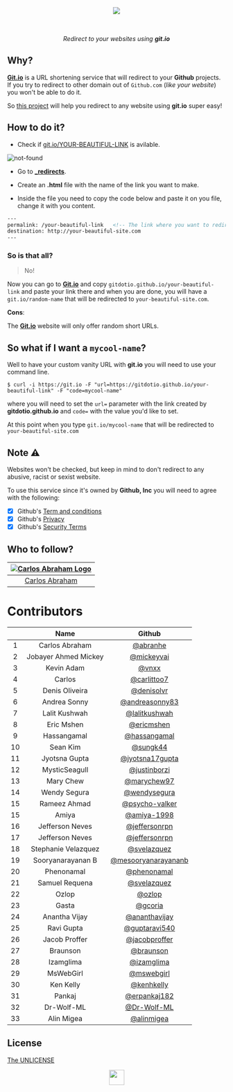 <div align="center">
  <img src="https://cdn.abranhe.com/projects/gitdotio/logo.svg">
  <br>
  <br>
  <br>
  <p><i>Redirect to your websites using <b>git.io</b></i></p>
</div>

## Why?

[**Git.io**](https://git.io) is a URL shortening service that will redirect to your **Github** projects. If you try to redirect to other domain out of `Github.com` (*like your website*) you won't be able to do it.

So [this project](https://github.com/gitdotio/gitdotio.github.io) will help you redirect to any website using **git.io** super easy!

## How to do it?

- Check if [git.io/YOUR-BEAUTIFUL-LINK](https://git.io/your-beautiful-link) is avilable.

![not-found](https://cdn.abranhe.com/projects/gitdotio/screenshot.png)

-  Go to **[_redirects](_redirects)**.
-  Create an **.html** file  with the name of the link you want to make.

- Inside the file you need to copy the code below and paste it on you file, change it with you content.

``` html
---
permalink: /your-beautiful-link   <!-- The link where you want to redirect -->
destination: http://your-beautiful-site.com
---
```

### So is that all?

> No!

Now you can go to [**Git.io**](https://git.io) and copy `gitdotio.github.io/your-beautiful-link` and paste your link there and when you are done,  you will have a `git.io/random-name` that will be redirected to `your-beautiful-site.com`.

**Cons**:

The [**Git.io**](https://git.io) website will only offer random short URLs.

## So what if I want a `mycool-name`?

Well to have your custom vanity URL with **git.io** you will need to use your command line.

```console
$ curl -i https://git.io -F "url=https://gitdotio.github.io/your-beautiful-link" -F "code=mycool-name"
```

where you will need to set the `url=` parameter with the link created by **gitdotio.github.io** and `code=` with the value you'd like to set.

At this point when you type `git.io/mycool-name` that will be redirected to `your-beautiful-site.com`


## Note ⚠️

Websites won't be checked, but keep in mind to don't redirect to any abusive, racist or sexist website.

To use this service since it's owned by **Github, Inc** you will need to agree with the following:

- [x] Github's [Term and conditions](https://github.com/site/terms)
- [x] Github's [Privacy](https://github.com/site/privacy)
- [x] Github's [Security Terms](https://github.com/security)

## Who to follow?

|[![Carlos Abraham Logo](https://avatars3.githubusercontent.com/u/21347264?s=50)](https://github.com/abranhe)|
| :-: |
| [Carlos Abraham](https://github.com/abranhe) |


# Contributors

|      | Name                   | Github                                                       |
| :--: | :---------------------:| :----------------------------------------------------------: |
|   1  | Carlos Abraham         | [@abranhe](https://github.com/abranhe)                       |
|   2  | Jobayer Ahmed Mickey   | [@mickeyvai](https://github.com/Jobayer-Ahmed)               |
|   3  | Kevin Adam             | [@vnxx](https://github.com/vnxx)                             |
|   4  | Carlos                 | [@carlittoo7](https://github.com/carlittoo7)                 |
|   5  | Denis Oliveira         | [@denisolvr](https://github.com/denisolvr)                   |
|   6  | Andrea Sonny           | [@andreasonny83](https://github.com/andreasonny83)           |
|   7  | Lalit Kushwah          | [@lalitkushwah](https://github.com/LalitKushwah)             |
|   8  | Eric Mshen             | [@ericmshen](https://github.com/ericmshen)                   |
|   9  | Hassangamal            | [@hassangamal](https://github.com/hassangamal)               |
|  10  | Sean Kim               | [@sungk44](https://github.com/sungk44)                       |
|  11  | Jyotsna Gupta          | [@jyotsna17gupta](https://github.com/jyotsna17gupta)         |
|  12  | MysticSeagull          | [@justinborzi](https://github.com/justinborzi)               |
|  13  | Mary Chew              | [@marychew97](https://github.com/marychew97)                 |
|  14  | Wendy Segura           | [@wendysegura](https://github.com/wendysegura)               |
|  15  | Rameez Ahmad           | [@psycho-valker](https://github.com/psycho-valker)           |
|  15  | Amiya                  | [@amiya-1998](https://github.com/amiya-1998)                 |
|  16  | Jefferson Neves        | [@jeffersonrpn](https://github.com/jeffersonrpn)             |
|  17  | Jefferson Neves        | [@jeffersonrpn](https://github.com/jeffersonrpn)             |
|  18  | Stephanie Velazquez    | [@svelazquez](https://github.com/svelazquez)                 |
|  19  | Sooryanarayanan B      | [@mesooryanarayananb](https://github.com/mesooryanarayananb) |
|  20  | Phenonamal             | [@phenonamal](https://github.com/phenonamal)                 |
|  21  | Samuel Requena         | [@svelazquez](https://github.com/sami286)                    |
|  22  | Ozlop                  | [@ozlop](https://github.com/ozlop)                           |
|  23  | Gasta                  | [@gcoria](https://github.com/gcoria)                         |
|  24  | Anantha Vijay          | [@ananthavijay](https://github.com/ananthavijay)             |
|  25  | Ravi Gupta             | [@guptaravi540](https://github.com/@guptaravi540)            |
|  26  | Jacob Proffer          | [@jacobproffer](https://github.com/jacobproffer)             |
|  27  | Braunson               | [@braunson](https://github.com/braunson)                     |
|  28  | Izamglima              | [@izamglima](https://github.com/izamglima)                   |
|  29  | MsWebGirl              | [@mswebgirl](https://github.com/mswebgirl)                   |
|  30  | Ken Kelly              | [@kenhkelly](https://github.com/kenhkelly)                   |
|  31  | Pankaj                 | [@erpankaj182](https://github.com/erpankaj182)               |
|  32  | Dr-Wolf-ML             | [@Dr-Wolf-ML](https://github.com/Dr-Wolf-ML)                 |
|  33  | Alin Migea             | [@alinmigea](https://github.com/alinmigea)                   |

## License

[The UNLICENSE](https://github.com/gitdotio/gitdotio.github.com/blob/master/license)


<div align="center">
  <img src="https://cdn.abranhe.com/projects/gitdotio/logo.svg" width="35px">
</div>

